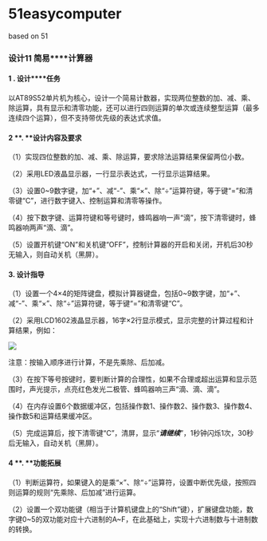 # 51easycomputer
based on 51 
### **设计11  简易****计算器**

#### **1** **. 设计****任务**

以AT89S52单片机为核心，设计一个简易计数器，实现两位整数的加、减、乘、除运算，具有显示和清零功能，还可以进行四则运算的单次或连续整型运算（最多连续四个运算），但不支持带优先级的表达式求值。

#### **2** **. ****设计内容及要求**

（1）实现四位整数的加、减、乘、除运算，要求除法运算结果保留两位小数。

（2）采用LED液晶显示器，一行显示表达式，一行显示运算结果。

（3）设置0~9数字键，加“+”、减“-”、乘“×”、除“÷”运算符键，等于键“=”和清零键“C”，进行数字键入、控制运算和清零等操作。

（4）按下数字键、运算符键和等号键时，蜂鸣器响一声“滴”，按下清零键时，蜂鸣器响两声“滴、滴”。

（5）设置开机键“ON”和关机键“OFF”，控制计算器的开启和关闭，开机后30秒无输入，则自动关机（黑屏）。

#### **3. 设计指导**

（1）设置一个4×4的矩阵键盘，模拟计算器键盘，包括0~9数字键，加“+”、减“-”、乘“×”、除“÷”运算符键，等于键“=”和清零键“C”。

（2）采用LCD1602液晶显示器，16字×2行显示模式，显示完整的计算过程和计算结果，例如：

![](file:///C:\Users\wgy\AppData\Local\Temp\ksohtml32588\wps1.png)

注意：按输入顺序进行计算，不是先乘除、后加减。

（3）在按下等号按键时，要判断计算的合理性，如果不合理或超出运算和显示范围时，声光提示，点亮红色发光二极管、蜂鸣器响三声“滴、滴、滴”。

（4）在内存设置6个数据缓冲区，包括操作数1、操作数2、操作数3、操作数4、操作数5和运算结果缓冲区。

（5）完成运算后，按下清零键“C”，清屏，显示“***请继续***”，1秒钟闪烁1次，30秒后无输入，自动关机（黑屏）。

#### **4** **. ****功能拓展**

（1）判断运算符，如果键入的是乘“×”、除“÷”运算符，设置中断优先级，按照四则运算的规则“先乘除、后加减”进行运算。

（2）设置一个双功能键（相当于计算机键盘上的“Shift”键），扩展键盘功能，数字键0~5的双功能对应十六进制的A~F，在此基础上，实现十六进制数与十进制数的转换。

